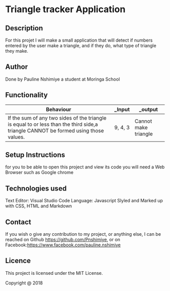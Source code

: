 # Triangle tracker Application

## Description

For this projet I will make a small application that will detect  if numbers entered by the user make a triangle,
 and if they do, what type of triangle they make.

 ## Author

 Done by Pauline Nshimiye a student at Moringa School

## Functionality

|                  __Behaviour__                                                                                                    |    ___Input__    |    ___output__      |
|---------------------------------------------------------------------------------------------------------------------------------- |------------------|---------------------|
|If the sum of any two sides of the triangle is equal to or less than the third side,a triangle CANNOT be formed using those values.|  9, 4, 3         |Cannot make  triangle||For an equilateral triangle, all sides must be equal.                                                                              |  3, 3, 3         | Equilateral triangle||For an isosceles triangle, two sides are exactly equal.                                                                            |  3 ,3, 4         | Isoceles Triangle   ||For a scalene triangle, none of the sides is equal. However, the sum of any two sides must be greater than the third side.         |  3, 5, 6         | Scalene Triangle    |


 ## Setup Instructions

 for you to be able to open this project and view its code you will need a Web Browser such as Google chrome
 
 ## Technologies used

Text Editor: Visual Studio Code
Language: Javascript
Slyled and Marked up with CSS, HTML and Markdown 

## Contact
If you wish o give any contribution to my project, or anything else, I can be reached on Github https://github.com/Pnshimiye, or on Facebook:https://www.facebook.com/pauline.nshimiye

## Licence

This project is licensed under the MIT License.

Copyright @ 2018
 


 